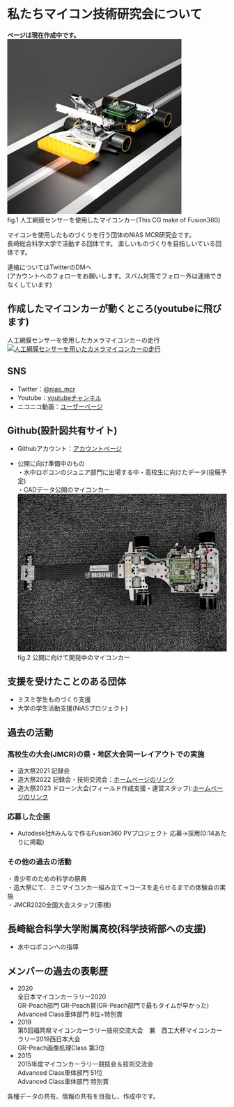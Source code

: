 # 私たちマイコン技術研究会について
**ページは現在作成中です。**  
![人工網膜センサーを使用したカメラマイコンカー](image/NIASMCU.png)  
fig.1 人工網膜センサーを使用したマイコンカー(This CG make of Fusion360)  

マイコンを使用したものづくりを行う団体のNiAS MCR研究会です。  
長崎総合科学大学で活動する団体です。
楽しいものづくりを目指しいている団体です。  
  
連絡についてはTwitterのDMへ  
(アカウントへのフォローをお願いします。スパム対策でフォロー外は連絡できなくしています)
## 作成したマイコンカーが動くところ(youtubeに飛びます)
人工網膜センサーを使用したカメラマイコンカーの走行  
[![人工網膜センサーを用いたカメラマイコンカーの走行](https://img.youtube.com/vi/YGCIjlACJ_s/0.jpg)](https://www.youtube.com/watch?v=YGCIjlACJ_s)
  
## SNS  
- Twitter：[@nias_mcr](https://twitter.com/nias_mcr)  
- Youtube：[youtubeチャンネル](https://www.youtube.com/channel/UCPb_9_xRmYvkob2SgeWoP0g)  
- ニコニコ動画：[ユーザーページ](https://www.nicovideo.jp/user/86514801)

## Github(設計図共有サイト)  
- Githubアカウント：[アカウントページ](https://github.com/NiASMCR)    

- 公開に向け準備中のもの  
・水中ロボコンのジュニア部門に出場する中・高校生に向けたデータ(投稿予定)   
・CADデータ公開のマイコンカー  
![開発中のマイコンカー](image/MCU_CAR.png)  
fig.2 公開に向けて開発中のマイコンカー  

## 支援を受けたことのある団体
- ミスミ学生ものづくり支援
- 大学の学生活動支援(NiASプロジェクト)

## 過去の活動  
### 高校生の大会(JMCR)の県・地区大会同一レイアウトでの実施  
- 造大祭2021 記録会  
- 造大祭2022 記録会・技術交流会：[ホームページのリンク](https://sites.google.com/campus.nias.ac.jp/nias-mcr-2022/%E3%83%9B%E3%83%BC%E3%83%A0)
- 造大祭2023 ドローン大会(フィールド作成支援・運営スタッフ):[ホームページのリンク](https://sites.google.com/campus.nias.ac.jp/zoudaisai2023drone)
  
### 応募した企画
- Autodesk社#みんなで作るFusion360 PVプロジェクト 応募→採用(0:14あたりに掲載)  
  
### その他の過去の活動  
・青少年のための科学の祭典  
・造大祭にて、ミニマイコンカー組み立て→コースを走らせるまでの体験会の実施   
・JMCR2020全国大会スタッフ(車検)  
## 長崎総合科学大学附属高校(科学技術部への支援)  
- 水中ロボコンへの指導  

## メンバーの過去の表彰歴  
- 2020  
  全日本マイコンカーラリー2020  
    GR-Peach部門 GR-Peach賞(GR-Peach部門で最もタイムが早かった)  
    Advanced Class車体部門 8位+特別賞  
- 2019  
  第5回福岡県マイコンカーラリー技術交流大会　兼　西工大杯マイコンカーラリー2019西日本大会  
    GR-Peach画像処理Class 第3位  
- 2015  
  2015年度マイコンカーラリー競技会＆技術交流会  
    Advanced Class車体部門 51位  
    Advanced Class車体部門 特別賞  

各種データの共有、情報の共有を目指し、作成中です。
